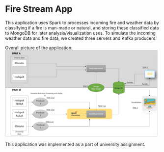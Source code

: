 # Fire Stream App

This application uses Spark to processes incoming fire and weather data by classifying if a fire is man-made or natural, and storing these classified data to MongoDB for later analysis/visualization uses.
To simulate the incoming weather data and fire data, we created three servers and Kafka producers. 

Overall picture of the application:
![Architecture of application](images/architecture.png)


This application was implemented as a part of university assignment.
